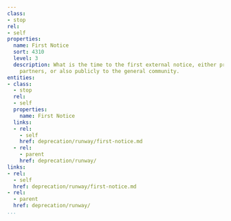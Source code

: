 ```yaml
---
class:
- stop
rel:
- self
properties:
  name: First Notice
  sort: 4310
  level: 3
  description: What is the time to the first external notice, either privately to
    partners, or also publicly to the general community.
entities:
- class:
  - stop
  rel:
  - self
  properties:
    name: First Notice
  links:
  - rel:
    - self
    href: deprecation/runway/first-notice.md
  - rel:
    - parent
    href: deprecation/runway/
links:
- rel:
  - self
  href: deprecation/runway/first-notice.md
- rel:
  - parent
  href: deprecation/runway/
...
```

